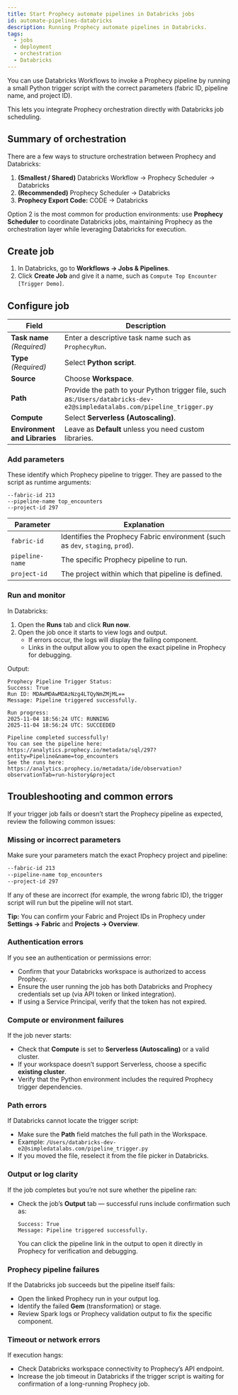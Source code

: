 ```yaml
---
title: Start Prophecy automate pipelines in Databricks jobs
id: automate-pipelines-databricks
description: Running Prophecy automate pipelines in Databricks.
tags:
  - jobs
  - deployment
  - orchestration
  - Databricks
---
```


You can use Databricks Workflows to invoke a Prophecy pipeline by running a small Python trigger script with the correct parameters (fabric ID, pipeline name, and project ID).

This lets you integrate Prophecy orchestration directly with Databricks job scheduling.

## Summary of orchestration

There are a few ways to structure orchestration between Prophecy and Databricks:

1. **(Smallest / Shared)** Databricks Workflow → Prophecy Scheduler → Databricks
2. **(Recommended)** Prophecy Scheduler → Databricks
3. **Prophecy Export Code:** CODE → Databricks

Option 2 is the most common for production environments: use **Prophecy Scheduler** to coordinate Databricks jobs, maintaining Prophecy as the orchestration layer while leveraging Databricks for execution.

## Create job

1. In Databricks, go to **Workflows → Jobs & Pipelines**.
1. Click **Create Job** and give it a name, such as `Compute Top Encounter [Trigger Demo]`.

## Configure job

| Field                         | Description                                                                                                             |
| ----------------------------- | ----------------------------------------------------------------------------------------------------------------------- |
| **Task name** _(Required)_    | Enter a descriptive task name such as `ProphecyRun`.                                                                    |
| **Type** _(Required)_         | Select **Python script**.                                                                                               |
| **Source**                    | Choose **Workspace**.                                                                                                   |
| **Path**                      | Provide the path to your Python trigger file, such as:`/Users/databricks-dev-e2@simpledatalabs.com/pipeline_trigger.py` |
| **Compute**                   | Select **Serverless (Autoscaling)**.                                                                                    |
| **Environment and Libraries** | Leave as **Default** unless you need custom libraries.                                                                  |

### Add parameters

These identify which Prophecy pipeline to trigger.
They are passed to the script as runtime arguments:

```
--fabric-id 213
--pipeline-name top_encounters
--project-id 297
```

| Parameter       | Explanation                                                                    |
| --------------- | ------------------------------------------------------------------------------ |
| `fabric-id`     | Identifies the Prophecy Fabric environment (such as `dev`, `staging`, `prod`). |
| `pipeline-name` | The specific Prophecy pipeline to run.                                         |
| `project-id`    | The project within which that pipeline is defined.                             |

### Run and monitor

In Databricks:

1. Open the **Runs** tab and click **Run now**.
2. Open the job once it starts to view logs and output.
   - If errors occur, the logs will display the failing component.
   - Links in the output allow you to open the exact pipeline in Prophecy for debugging.

Output:

```
Prophecy Pipeline Trigger Status:
Success: True
Run ID: MDAwMDAwMDAzNzg4LTQyNmZMjML==
Message: Pipeline triggered successfully.

Run progress:
2025-11-04 18:56:24 UTC: RUNNING
2025-11-04 18:56:24 UTC: SUCCEEDED

Pipeline completed successfully!
You can see the pipeline here:
https://analytics.prophecy.io/metadata/sql/297?entity=Pipeline&name=top_encounters
See the runs here:
https://analytics.prophecy.io/metadata/ide/observation?observationTab=run-history&project
```

## Troubleshooting and common errors

If your trigger job fails or doesn’t start the Prophecy pipeline as expected, review the following common issues:

### Missing or incorrect parameters

Make sure your parameters match the exact Prophecy project and pipeline:

```bash
--fabric-id 213
--pipeline-name top_encounters
--project-id 297
```

If any of these are incorrect (for example, the wrong fabric ID), the trigger script will run but the pipeline will not start.

**Tip:** You can confirm your Fabric and Project IDs in Prophecy under **Settings → Fabric** and **Projects → Overview**.

### Authentication errors

If you see an authentication or permissions error:

- Confirm that your Databricks workspace is authorized to access Prophecy.
- Ensure the user running the job has both Databricks and Prophecy credentials set up (via API token or linked integration).
- If using a Service Principal, verify that the token has not expired.

### Compute or environment failures

If the job never starts:

- Check that **Compute** is set to **Serverless (Autoscaling)** or a valid cluster.
- If your workspace doesn’t support Serverless, choose a specific **existing cluster**.
- Verify that the Python environment includes the required Prophecy trigger dependencies.

### Path errors

If Databricks cannot locate the trigger script:

- Make sure the **Path** field matches the full path in the Workspace.
- Example:
  `/Users/databricks-dev-e2@simpledatalabs.com/pipeline_trigger.py`
- If you moved the file, reselect it from the file picker in Databricks.

### Output or log clarity

If the job completes but you’re not sure whether the pipeline ran:

- Check the job’s **Output** tab — successful runs include confirmation such as:

  ```
  Success: True
  Message: Pipeline triggered successfully.
  ```

  You can click the pipeline link in the output to open it directly in Prophecy for verification and debugging.

### Prophecy pipeline failures

If the Databricks job succeeds but the pipeline itself fails:

- Open the linked Prophecy run in your output log.
- Identify the failed **Gem** (transformation) or stage.
- Review Spark logs or Prophecy validation output to fix the specific component.

### Timeout or network errors

If execution hangs:

- Check Databricks workspace connectivity to Prophecy’s API endpoint.
- Increase the job timeout in Databricks if the trigger script is waiting for confirmation of a long-running Prophecy job.
